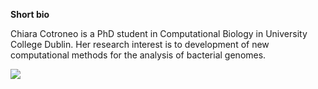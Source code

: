 
**Short bio**

Chiara Cotroneo is a PhD student in Computational Biology in University College Dublin. Her research interest is to development of new computational methods for the analysis of bacterial genomes.

![](https://github.com/carpentries/carpentrycon/blob/master/ShortBio/profile_picture/ChiaraCotroneo.png)
